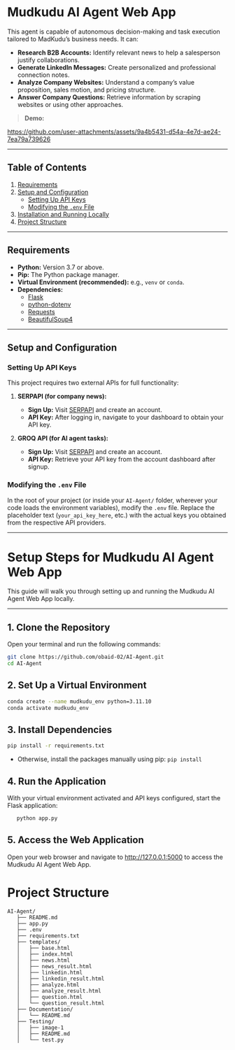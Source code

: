 # Mudkudu AI Agent Web App

This agent is capable of autonomous decision-making and task execution tailored to MadKudu’s business needs. It can:

- **Research B2B Accounts:** Identify relevant news to help a salesperson justify collaborations.
- **Generate LinkedIn Messages:** Create personalized and professional connection notes.
- **Analyze Company Websites:** Understand a company’s value proposition, sales motion, and pricing structure.
- **Answer Company Questions:** Retrieve information by scraping websites or using other approaches.

> **Demo:**  

https://github.com/user-attachments/assets/9a4b5431-d54a-4e7d-ae24-7ea79a739626



---

## Table of Contents

1. [Requirements](#requirements)
2. [Setup and Configuration](#setup-and-configuration)
   - [Setting Up API Keys](#setting-up-api-keys)
   - [Modifying the `.env` File](#Modifying-the-env-file)
3. [Installation and Running Locally](#Setup-Steps-for-Mudkudu-AI-Agent-Web-App)
4. [Project Structure](#project-structure)

---

## Requirements

- **Python:** Version 3.7 or above.
- **Pip:** The Python package manager.
- **Virtual Environment (recommended):** e.g., `venv` or `conda`.
- **Dependencies:**
  - [Flask](https://flask.palletsprojects.com/)
  - [python-dotenv](https://pypi.org/project/python-dotenv/)
  - [Requests](https://pypi.org/project/requests/)
  - [BeautifulSoup4](https://pypi.org/project/beautifulsoup4/)

---

## Setup and Configuration

### Setting Up API Keys

This project requires two external APIs for full functionality:

1. **SERPAPI (for company news):**
   - **Sign Up:** Visit [SERPAPI](https://serpapi.com/dashboard) and create an account.
   - **API Key:** After logging in, navigate to your dashboard to obtain your API key.

2. **GROQ API (for AI agent tasks):**
   - **Sign Up:** Visit [SERPAPI](https://console.groq.com/keys) and create an account.
   - **API Key:** Retrieve your API key from the account dashboard after signup.

### Modifying the `.env` File

In the root of your project (or inside your `AI-Agent/` folder, wherever your code loads the environment variables), modify the `.env` file.
Replace the placeholder text (`your_api_key_here`, etc.) with the actual keys you obtained from the respective API providers.

---
# Setup Steps for Mudkudu AI Agent Web App

This guide will walk you through setting up and running the Mudkudu AI Agent Web App locally.

---

## 1. Clone the Repository

Open your terminal and run the following commands:

```bash
git clone https://github.com/obaid-02/AI-Agent.git
cd AI-Agent
```

## 2. Set Up a Virtual Environment

```bash
conda create --name mudkudu_env python=3.11.10
conda activate mudkudu_env
```
## 3. Install Dependencies

```bash
pip install -r requirements.txt
```
* Otherwise, install the packages manually using pip:
`pip install `

## 4. Run the Application
With your virtual environment activated and API keys configured, start the Flask application:

```bash
   python app.py
```

## 5. Access the Web Application

Open your web browser and navigate to http://127.0.0.1:5000 to access the Mudkudu AI Agent Web App.

# Project Structure

```
AI-Agent/
   ├── README.md        
   ├── app.py
   ├── .env
   ├── requirements.txt
   ├── templates/
   │   ├── base.html
   │   ├── index.html
   │   ├── news.html
   │   ├── news_result.html
   │   ├── linkedin.html
   │   ├── linkedin_result.html
   │   ├── analyze.html
   │   ├── analyze_result.html
   │   ├── question.html
   │   └── question_result.html
   ├── Documentation/
   │   └── README.md
   ├── Testing/
   │   ├── image-1
   │   ├── README.md
   │   └── test.py

```
